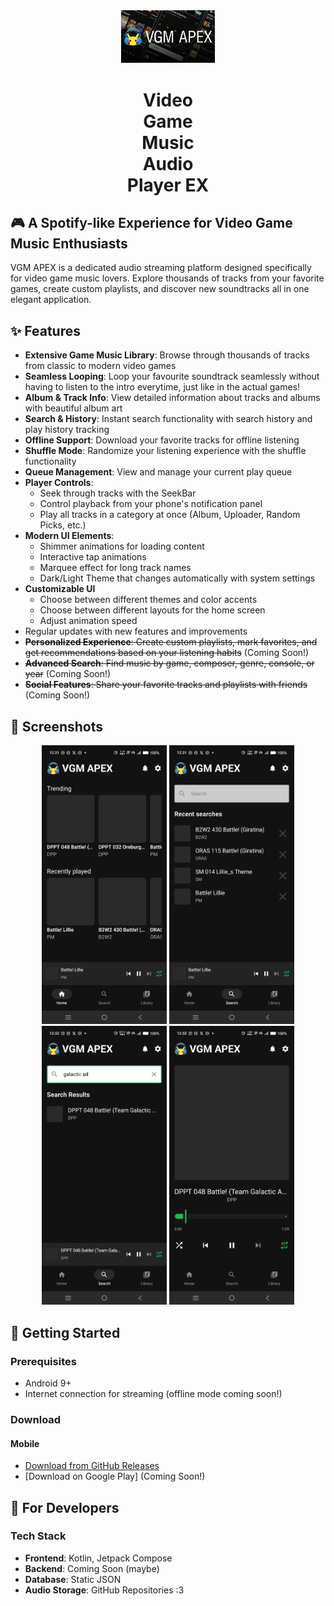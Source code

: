 <div align="center" style="width: 150px; margin: 0 auto;">
  <img src="assets/banner.png" alt="VGM APEX Logo">
  <h1>Video Game Music Audio Player EX</h1>
</div>

## 🎮 A Spotify-like Experience for Video Game Music Enthusiasts

VGM APEX is a dedicated audio streaming platform designed specifically for video game music lovers. Explore thousands of tracks from your favorite games, create custom playlists, and discover new soundtracks all in one elegant application.

## ✨ Features

- **Extensive Game Music Library**: Browse through thousands of tracks from classic to modern video games
- **Seamless Looping**: Loop your favourite soundtrack seamlessly without having to listen to the intro everytime, just like in the actual games!
- **Album & Track Info**: View detailed information about tracks and albums with beautiful album art
- **Search & History**: Instant search functionality with search history and play history tracking
- **Offline Support**: Download your favorite tracks for offline listening
- **Shuffle Mode**: Randomize your listening experience with the shuffle functionality
- **Queue Management**: View and manage your current play queue
- **Player Controls**: 
  - Seek through tracks with the SeekBar
  - Control playback from your phone's notification panel
  - Play all tracks in a category at once (Album, Uploader, Random Picks, etc.)
- **Modern UI Elements**:
  - Shimmer animations for loading content
  - Interactive tap animations
  - Marquee effect for long track names
  - Dark/Light Theme that changes automatically with system settings
- **Customizable UI**
  - Choose between different themes and color accents
  - Choose between different layouts for the home screen
  - Adjust animation speed
- Regular updates with new features and improvements
- ~~**Personalized Experience**: Create custom playlists, mark favorites, and get recommendations based on your listening habits~~ (Coming Soon!)
- ~~**Advanced Search**: Find music by game, composer, genre, console, or year~~ (Coming Soon!)
- ~~**Social Features**: Share your favorite tracks and playlists with friends~~ (Coming Soon!)

## 📱 Screenshots
<div align="center">
  <img src="assets/screenshot_home.jpg" alt="Home Screen" width="200"/>
  <img src="assets/screenshot_search_recent.jpg" alt="Search Screen" width="200"/>
  <img src="assets/screenshot_search.jpg" alt="Recent Searches Screen" width="200"/>
  <img src="assets/screenshot_player.jpg" alt="Player Screen" width="200"/>
</div>

## 🚀 Getting Started

### Prerequisites

- Android 9+
- Internet connection for streaming (offline mode coming soon!)

### Download

#### Mobile
- [Download from GitHub Releases](https://github.com/V-Play-Games/VGM-APEX/releases)
- [Download on Google Play] (Coming Soon!)

## 🔧 For Developers

### Tech Stack

- **Frontend**: Kotlin, Jetpack Compose
- **Backend**: Coming Soon (maybe)
- **Database**: Static JSON
- **Audio Storage**: GitHub Repositories :3